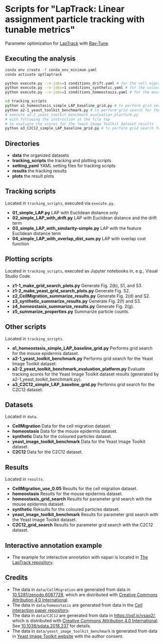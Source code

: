 # Scripts for "LapTrack: Linear assignment particle tracking with tunable metrics"
Parameter optimization for [LapTrack](https://github.com/yfukai/laptrack) with [Ray-Tune](https://www.ray.io/ray-tune).

## Executing the analysis

```bash
conda env create -f conda_env_minimum.yaml
conda activate optlaptrack

python execute.py --n-jobs=1 conditions_drift.yaml # for the cell migration dataset
python execute.py --n-jobs=1 conditions_synthetic.yaml # for the coloured particles dataset
python execute.py --n-jobs=1 conditions_homeostasis.yaml # for the mouse epidermis dataset

cd tracking_scripts
python a1_homeostasis_simple_LAP_baseline_grid.py # to perform grid search for the mouse epidermis dataset
python a2-1_yeast_toolkit_benchmark.py # to perform grid search for the Yeast Image Toolkit dataset
# execute a2-2_yeast_toolkit_benchmark_evaluation_platform.py 
# with following the instruction at the file top
# to evaluate the scores for the Yeast Image Toolkit dataset results
python a3_C2C12_simple_LAP_baseline_grid.py # to perform grid search for the C2C12 dataset
```

## Directories
- **data** the organized datasets
- **tracking_scripts** the tracking and plotting scripts
- **setting_yaml** YAML setting files for tracking scripts
- **results** the tracking results
- **plots** the result plots

## Tracking scripts
Located in `tracking_scripts`, executed via `execute.py`.
- **01_simple_LAP.py** LAP with Euclidean distance only
- **02_simple_LAP_with_drift.py** LAP with Euclidean distance and the drift term
- **03_simple_LAP_with_similarity-simple.py** LAP with the feature Euclidean distance term
- **04_simple_LAP_with_overlap_dist_sum.py** LAP with overlap cost function 

## Plotting scripts
Located in `tracking_scripts`, executed as Jupyter notebooks in, e.g., Visual Studio Code.
- **z1-1_make_grid_search_plots.py** Generate Fig. 2(b), S1, and S3.
- **z1-2_make_yeast_grid_search_plots.py** Generate Fig. S2.
- **z2_CellMigration_summarize_results.py** Generate Fig. 2(d) and S2.
- **z3_synthetic_summarize_results.py** Generate Fig. 2(f) and S3.
- **z4_homeostasis_summarize_results.py** Generate Fig. 2(g).
- **z5_summarize_properties.py** Summarize particle counts.

## Other scripts
Located in `tracking_scripts`.
- **a1_homeostasis_simple_LAP_baseline_grid.py** Performs grid search for the mouse epidermis dataset.
- **a2-1_yeast_toolkit_benchmark.py** Performs grid search for the Yeast Image Toolkit dataset.
- **a2-2_yeast_toolkit_benchmark_evaluation_platform.py** Evaluate tracking scores for the Yeast Image Toolkit dataset results (generated by a2-1_yeast_toolkit_benchmark.py).
- **a3_C2C12_simple_LAP_baseline_grid.py** Performs grid search for the C2C12 dataset.

## Datasets
Located in `data`. 
- **CellMigration** Data for the cell migration dataset.
- **homeostasis** Data for the mouse epidermis dataset.
- **synthetic** Data for the coloured particles dataset.
- **yeast_image_toolkit_benchmark** Data for the Yeast Image Toolkit dataset.
- **C2C12** Data for the C2C12 dataset.

## Results
Located in `results`.
- **CellMigration_use_0.05** Results for the cell migration dataset.
- **homeostasis** Results for the mouse epidermis dataset.
- **homeostasis_grid_search** Results for parameter grid search with the mouse epidermis dataset.
- **synthetic** Reksults for the coloured particles dataset.
- **yeast_image_toolkit_benchmark** Results for parameter grid search with the Yeast Image Toolkit dataset.
- **C2C12_grid_search** Results for parameter grid search with the C2C12 dataset.

## Interactive annotation example
- The example for interactive annotation with napari is located in [The LapTrack repository](https://github.com/yfukai/laptrack/blob/720815bbf9f209d3e7bd6142ee9b5b43ec4ee0b3/docs/examples/napari_interactive_fix.ipynb).

## Credits

- The data in `data/CellMigration` are generated from data in [10.5281/zenodo.6087728](https://doi.org/10.5281/zenodo.6087728), which are distributed with [Creative Commons Attribution 4.0 International](https://creativecommons.org/licenses/by/4.0/legalcode).
- The data in `data/homeostasis` are generated from data in the [Cell interaction paper repository](https://github.com/NoneqPhysLivingMatterLab/cell_interaction_gnn).
- The data in `data/C2C12` are generated from data in https://osf.io/ysaq2/, which is distributed with [Creative Commons Attribution 4.0 International](https://creativecommons.org/licenses/by/4.0/legalcode). See [10.1038/sdata.2018.237](https://doi.org/10.1038/sdata.2018.237) for details.
- The data in `data/yeast_image_toolkit_benchmark` is generated from data in [Yeast Image Toolkit website](http://yeast-image-toolkit.biosim.eu/pmwiki.php) with the author consent.
